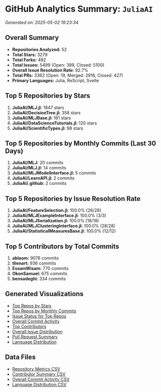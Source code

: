 # GitHub Analytics Summary: `JuliaAI`
_Generated on: 2025-05-02 19:23:34_

## Overall Summary
- **Repositories Analyzed:** 52
- **Total Stars:** 3279
- **Total Forks:** 492
- **Total Issues:** 5499 (Open: 399, Closed: 5100)
- **Overall Issue Resolution Rate:** 92.7%
- **Total PRs:** 3362 (Open: 19, Merged: 2916, Closed: 427)
- **Primary Languages:** Julia, ReScript, Svelte

## Top 5 Repositories by Stars
1. **JuliaAI/MLJ.jl:** 1847 stars
2. **JuliaAI/DecisionTree.jl:** 358 stars
3. **JuliaAI/MLJBase.jl:** 161 stars
4. **JuliaAI/DataScienceTutorials.jl:** 120 stars
5. **JuliaAI/ScientificTypes.jl:** 98 stars

## Top 5 Repositories by Monthly Commits (Last 30 Days)
1. **JuliaAI/MLJ:** 20 commits
2. **JuliaAI/MLJ.jl:** 14 commits
3. **JuliaAI/MLJModelInterface.jl:** 5 commits
4. **JuliaAI/LearnAPI.jl:** 2 commits
5. **JuliaAI/.github:** 2 commits

## Top 5 Repositories by Issue Resolution Rate
1. **JuliaAI/FeatureSelection.jl:** 100.0% (26/26)
2. **JuliaAI/MLJExampleInterface.jl:** 100.0% (3/3)
3. **JuliaAI/MLJSerialization.jl:** 100.0% (18/18)
4. **JuliaAI/MLJClusteringInterface.jl:** 100.0% (28/28)
5. **JuliaAI/StatisticalMeasuresBase.jl:** 100.0% (12/12)

## Top 5 Contributors by Total Commits
1. **ablaom:** 9076 commits
2. **tlienart:** 936 commits
3. **EssamWisam:** 770 commits
4. **OkonSamuel:** 675 commits
5. **bensadeghi:** 334 commits

## Generated Visualizations
- [Top Repos by Stars](top_repos_by_stars.png)
- [Top Repos by Monthly Commits](top_repos_by_monthly_commits.png)
- [Issue Status for Top Repos](issue_status_top_repos.png)
- [Overall Commit Activity](overall_commit_activity.png)
- [Top Contributors](top_contributors.png)
- [Overall Issue Distribution](overall_issue_distribution_pie.png)
- [Pull Request Summary](pull_request_summary.png)
- [Language Distribution](language_distribution_pie.png)

## Data Files
- [Repository Metrics CSV](repository_metrics_2025-05-02_192334.csv)
- [Contributor Summary CSV](contributor_summary_2025-05-02_192334.csv)
- [Overall Commit Activity CSV](overall_commit_activity_2025-05-02_192334.csv)
- [Language Distribution CSV](language_distribution_2025-05-02_192334.csv)
